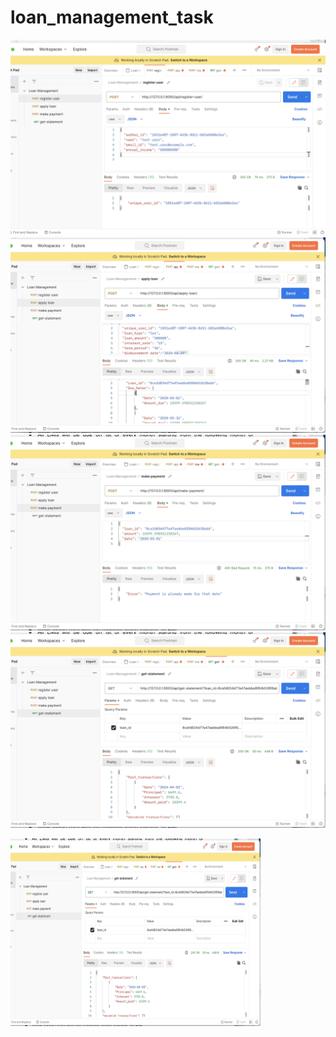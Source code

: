 # loan_management_task

![Alt text](/screenshots/1.png )
![Alt text](/screenshots/2.png )
![Alt text](/screenshots/3.png )
![Alt text](/screenshots/4.png )

<img src="/screenshots/4.png" alt="Alt text" style="width: 400px; height: 300px;">